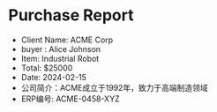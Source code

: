 # Purchase Report

- Client Name: ACME Corp
- buyer : Alice Johnson
- Item: Industrial Robot
- Total: $25000
- Date: 2024-02-15
- 公司简介：ACME成立于1992年，致力于高端制造领域
- ERP编号: ACME-0458-XYZ
